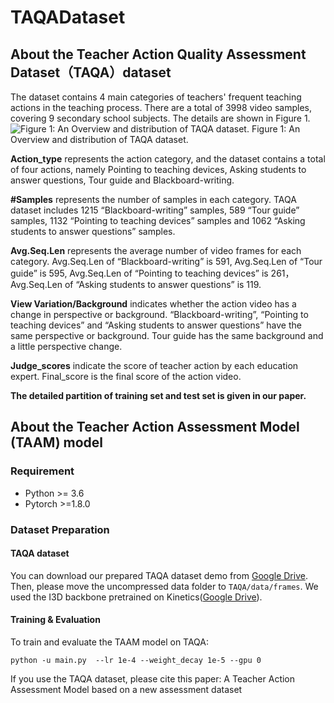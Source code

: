 # TAQADataset

About the Teacher Action Quality Assessment Dataset（TAQA）dataset
-----------------


The dataset contains 4 main categories of teachers' frequent teaching actions in the teaching process. There are a total of 3998 video samples, covering 9 secondary school subjects. The details are shown in Figure 1.
![Figure 1: An Overview and distribution of TAQA dataset.](https://github.com/aauthorsanonymous/TAQADataset/assets/142662941/e0d09d2a-e746-4af3-b509-546fc54b18a8)
                            Figure 1: An Overview and distribution of TAQA dataset.

**Action_type** represents the action category, and the dataset contains a total of four actions, namely Pointing to teaching devices, Asking students to answer questions, Tour guide and Blackboard-writing. 

**#Samples** represents the number of samples in each category. TAQA dataset includes 1215 “Blackboard-writing” samples, 589 “Tour guide” samples, 1132 “Pointing to teaching devices” samples and 1062 “Asking students to answer questions” samples.

**Avg.Seq.Len** represents the average number of video frames for each category. Avg.Seq.Len of “Blackboard-writing” is 591, Avg.Seq.Len of “Tour guide” is 595, Avg.Seq.Len of “Pointing to teaching devices” is 261，Avg.Seq.Len of “Asking students to answer questions” is 119.

**View Variation/Background** indicates whether the action video has a change in perspective or background. “Blackboard-writing”, “Pointing to teaching devices” and “Asking students to answer questions” have the same perspective or background. Tour guide has the same background and a little perspective change.

**Judge_scores** indicate the score of teacher action by each education expert. Final_score is the final score of the action video.

**The detailed partition of training set and test set is given in our paper.**



About the Teacher Action Assessment Model (TAAM) model
-------------------------------------------------------

### Requirement
 
   
- Python >= 3.6
- Pytorch >=1.8.0
 
 
### Dataset Preparation
#### TAQA dataset
 
You can download our prepared TAQA dataset demo from [Google Drive](https://drive.google.com/open?id=1T7bVrqdElRLoR3l6TxddFQNPAUIgAJL7). Then, please move the uncompressed data folder to `TAQA/data/frames`. We used the I3D backbone pretrained on Kinetics([Google Drive](https://drive.google.com/open?id=1M_4hN-beZpa-eiYCvIE7hsORjF18LEYU)).
 
#### Training & Evaluation
To train and evaluate the TAAM model on TAQA:

`python -u main.py  --lr 1e-4 --weight_decay 1e-5 --gpu 0`



If you use the TAQA dataset, please cite this paper:
A Teacher Action Assessment Model based on a new assessment dataset
